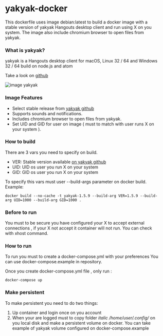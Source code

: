 # yakyak-docker
This dockerfile uses image debian:latest to build a docker image with a stable version of yakyak Hangouts desktop client and run using X on you system.
The image also include chromium browser to open files from yakyak.

### What is yakyak?
yakyak is a Hangouts desktop client for macOS, Linux 32 / 64 and Windows 32 / 64 build on node.js and atom

Take a look on [github](https://github.com/yakyak/yakyak)

![image yakyak](https://cloud.githubusercontent.com/assets/123929/16032313/cdba46c2-3204-11e6-912f-a72fef60563a.png)


### Image Features

* Select stable release from [yakyak github](https://github.com/yakyak/yakyak/releases)
* Supports sounds and notifications.
* Includes chromium browser to open files from yakyak.
* Set UID and GID for user on image ( must to match with user runs X on your system ).

### How to build
There are 3 vars you need to specify on build.

* VER: Stable version available [on yakyak github](https://github.com/yakyak/yakyak/releases)
* UID: UID os user you run X on your system
* GID: GID os user you run X on your system

To specify this vars must user --build-args parameter on docker build.
Example:

```
docker build --no-cache -t yakyak-1.5.9 --build-arg VER=1.5.9 --build-arg UID=1000 --build-arg GID=1000 .
```

### Before to run

You must to be secure you have configured your X to accept external connections , if your X not accept it container will not run.
You can check with xhost command.

### How to run

To run you must to create a docker-compose.yml with your preferences 
You can use docker-compose.example in repository.

Once you create docker-compose.yml file , only run :


```
docker-compose up
```

### Make persistent

To make persistent you need to do two things:

1. Up container and login once on you account 
2. When your are logged must to copy folder *italic /home/user/.config/* on you local disk and make a persistent volume on docker.
   You can take example of yakyak volume configured on docker-compose.example



